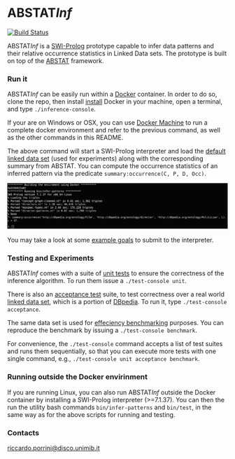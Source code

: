 # ABSTAT*Inf* 

[![Build Status](https://travis-ci.org/rporrini/abstat-inf.svg?branch=master)](https://travis-ci.org/rporrini/abstat-inf)

ABSTAT*Inf* is a [SWI-Prolog](http://www.swi-prolog.org) prototype capable to infer data patterns and their relative occurrence statistics in Linked Data sets. The prototype is built on top of the [ABSTAT](https://github.com/rporrini/abstat) framework.

### Run it

ABSTAT*Inf* can be easily run within a [Docker](https://www.docker.com/) container. In order to do so, clone the repo, then install [install](https://docs.docker.com/engine/installation/) Docker in your machine, open a terminal, and type ```./inference-console```.

If your are on Windows or OSX, you can use [Docker Machine](https://docs.docker.com/machine/install-machine/) to run a complete docker environment and refer to the previous command, as well as the other commands in this README. 

The above command will start a SWI-Prolog interpreter and load the [default linked data set](summaries/dbpedia-2014) (used for experiments) along with the corresponding summary from ABSTAT. You can compute the occurrence statistics of an inferred pattern via the predicate ```summary:occurrence(C, P, D, Occ)```.

![Inference Console](docs/inference-console.png?raw=true)

You may take a look at some [example goals](src/acceptance_tests.pl) to submit to the interpreter.

### Testing and Experiments

ABSTAT*Inf* comes with a suite of [unit tests](src/unit_tests.pl) to ensure the correctness of the inference algorithm. To run them issue a ```./test-console unit```.

There is also an [acceptance test](src/acceptance_tests.pl) suite, to test correctness over a real world [linked data set](summaries/dbpedia-2014), which is a portion of [DBpedia](http://dbpedia.org). To run it, type ```./test-console acceptance```.

The same data set is used for [effeciency benchmarking](src/benchmark_tests.pl) purposes. You can reproduce the benchmark by issuing a ```./test-console benchmark```.

For convenience, the ```./test-console``` command accepts a list of test suites and runs them sequentially, so that you can execute more tests with one single command, e.g., ```./test-console unit acceptance benchmark```.

### Running outside the Docker envirinment

If you are running Linux, you can also run ABSTAT*Inf* outside the Docker container by installing a SWI-Prolog interpreter (>=7.1.37). You can then the run the utility bash commands ```bin/infer-patterns``` and ```bin/test```, in the same way as for the above scripts for running and testing.

### Contacts
[riccardo.porrini@disco.unimib.it](mailto:riccardo.porrini@disco.unimib.it)
